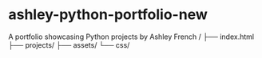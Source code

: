 # ashley-python-portfolio-new
A portfolio showcasing Python projects by Ashley French
/
├── index.html
├── projects/
├── assets/
└── css/
